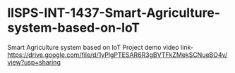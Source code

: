 # llSPS-INT-1437-Smart-Agriculture-system-based-on-IoT
Smart Agriculture system based on IoT
Project demo video link-https://drive.google.com/file/d/1yPlgPTESAR6R3gBVTFkZMekSCNueBO4v/view?usp=sharing
